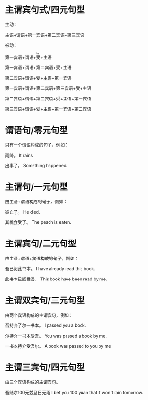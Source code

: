 # 主谓宾句式/四元句型

主动：

主语+谓语+第一宾语+第二宾语+第三宾语

被动：

第一宾语+谓语+<ruby><rb>受</rb><rt> be </rt> </ruby>+主语

第一宾语+谓语+第二宾语+受+主语

第二宾语+谓语+受+主语+第一宾语

第一宾语+谓语+第二宾语+第三宾语+受+主语

第二宾语+谓语+第三宾语+受+主语+第一宾语

第三宾语+谓语+受+主语+第一宾语+第二宾语

# 谓语句/零元句型

只有一个谓语构成的句子，例如：

雨降。  It rains.

出事了。  Something happened.

# 主谓句/一元句型

由主语+谓语构成的句子，例如：

彼亡了。  He died.

其桃食受了。  The peach is eaten.

# 主谓宾句/二元句型

由主语+谓语+宾语构成的句子，例如：

吾已阅此书本。  I have already read this book.

此书本已阅受吾。  This book have been read by me.

# 主谓双宾句/三元句型

由两个宾语构成的主谓宾句，例如：

吾持介了尔一书本。  I passed you a book.

尔持介一书本受吾。  You was passed a book by me.

一书本持介受吾尔。  A book was passed to you by me

# 主谓三宾句/四元句型

由三个宾语构成的主谓宾句。

吾赌尔100元兹旦日无雨  I bet you 100 yuan that it won't rain tomorrow.